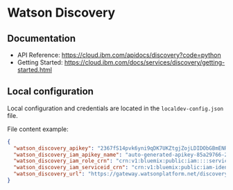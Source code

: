 # Watson Discovery

## Documentation

 * API Reference: https://cloud.ibm.com/apidocs/discovery?code=python
 * Getting Started: https://cloud.ibm.com/docs/services/discovery/getting-started.html

##  Local configuration
Local configuration and credentials are located in the `localdev-config.json` file.


File content example:
```json
{
  "watson_discovery_apikey": "2367fS14pvk6yni9qDK7UKZtgjZojLDIDObGBmENRWAg",
  "watson_discovery_iam_apikey_name": "auto-generated-apikey-85a29766-24b6-4a8c",
  "watson_discovery_iam_role_crn": "crn:v1:bluemix:public:iam::::serviceRole:Writer",
  "watson_discovery_iam_serviceid_crn": "crn:v1:bluemix:public:iam-identity::a/123123::serviceid:ServiceId-8c11b0ef-123-4571-84ac-3123412",
  "watson_discovery_url": "https://gateway.watsonplatform.net/discovery/api"
}
```
